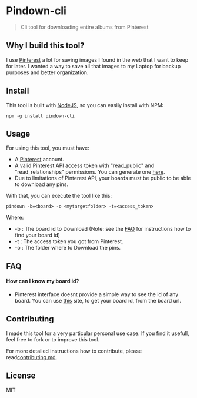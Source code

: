 # Pindown-cli

>  Cli tool for downloading entire albums from Pinterest

## Why I build this tool?

I use [Pinterest](http://pinterest.com) a lot for saving images I found in the web that I want to keep for later. I wanted a way to save all that images to my Laptop for backup purposes and better organization.

## Install

This tool is built with [NodeJS](https://nodejs.org), so you can easily install with NPM:

```
npm -g install pindown-cli
```

## Usage

For using this tool, you must have:
- A [Pinterest](https://pinterest.com) account.
- A valid Pinterest API access token with "read_public" and "read_relationships" permissions. You can generate one [here](https://developers.pinterest.com/tools/access_token/).
- Due to limitations of Pinterest API, your boards must be public to be able to download any pins.

With that, you can execute the tool like this:

```
pindown -b=<board> -o <mytargetfolder> -t=<access_token>
```

Where:
- -b : The board id to Download (Note: see the [FAQ](FAQ) for instructions how to find your board id)
- -t : The access token you got from Pinterest.
- -o : The folder where to Download the pins.

## FAQ

#### How can I know my board id?

- Pinterest interface doesnt provide a simple way to see the id of any board. You can use [this](https://www.nutt.net/how-do-i-get-pinterest-board-id/) site, to get your board id, from the board url.


## Contributing

I made this tool for a very particular personal use case. If you find it usefull, feel free to fork or to improve this tool.

For more detailed instructions how to contribute, please read[contributing.md](contributing.md).

## License

MIT
